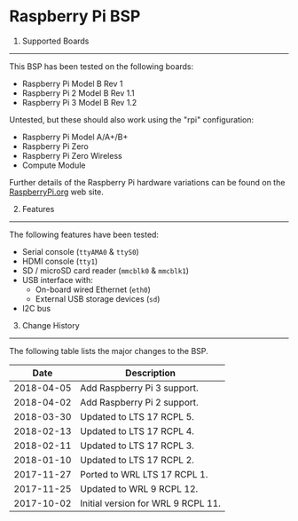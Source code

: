 Raspberry Pi BSP
================

1. Supported Boards
-------------------

This BSP has been tested on the following boards:

  * Raspberry Pi Model B Rev 1
  * Raspberry Pi 2 Model B Rev 1.1
  * Raspberry Pi 3 Model B Rev 1.2

Untested, but these should also work using the "rpi" configuration:

  * Raspberry Pi Model A/A+/B+
  * Raspberry Pi Zero
  * Raspberry Pi Zero Wireless
  * Compute Module

Further details of the Raspberry Pi hardware variations can be found on the
[RaspberryPi.org][1] web site.


2. Features
-----------

The following features have been tested:

* Serial console (`ttyAMA0` & `ttyS0`)
* HDMI console (`tty1`)
* SD / microSD card reader (`mmcblk0` & `mmcblk1`)
* USB interface with:
  + On-board wired Ethernet (`eth0`)
  + External USB storage devices (`sd`)
* I2C bus


3. Change History
-----------------

The following table lists the major changes to the BSP.

Date       | Description
-----------|-------------
2018-04-05 | Add Raspberry Pi 3 support.
2018-04-02 | Add Raspberry Pi 2 support.
2018-03-30 | Updated to LTS 17 RCPL 5.
2018-02-13 | Updated to LTS 17 RCPL 4.
2018-02-11 | Updated to LTS 17 RCPL 3.
2018-01-10 | Updated to LTS 17 RCPL 2.
2017-11-27 | Ported to WRL LTS 17 RCPL 1.
2017-11-25 | Updated to WRL 9 RCPL 12.
2017-10-02 | Initial version for WRL 9 RCPL 11.


[1]: https://www.raspberrypi.org/documentation/hardware/raspberrypi/README.md
